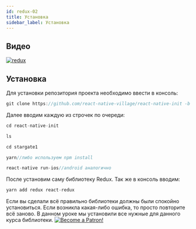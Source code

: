 ```yaml
---
id: redux-02
title: Установка
sidebar_label: Установка
---
```


## Видео

[![redux](/img/redux/02.gif)](https://youtu.be/xTjsEphn7Pg)

## Установка
Для установки репозитория проекта необходимо ввести в консоль:

```jsx
git clone https://github.com/react-native-village/react-native-init -b stargate2
```
Далее вводим каждую из строчек по очереди:
```jsx
cd react-native-init
```
```jsx
ls
```
```jsx
cd stargate1
```
```jsx
yarn//либо используем npm install
```
```jsx
react-native run-ios//android аналогично
```
После установим саму библиотеку Redux.
Так же в консоль вводим:
```jsx
yarn add redux react-redux
```
Если вы сделали всё правильно библиотеки должны были спокойно установиться. Если возникла какая-либо ошибка, то просто повторите всё заново.
В данном уроке мы установили все нужные для данного курса библиотеки.
[![Become a Patron!](/img/logo/patreon.jpg)](https://www.patreon.com/bePatron?u=31769291)